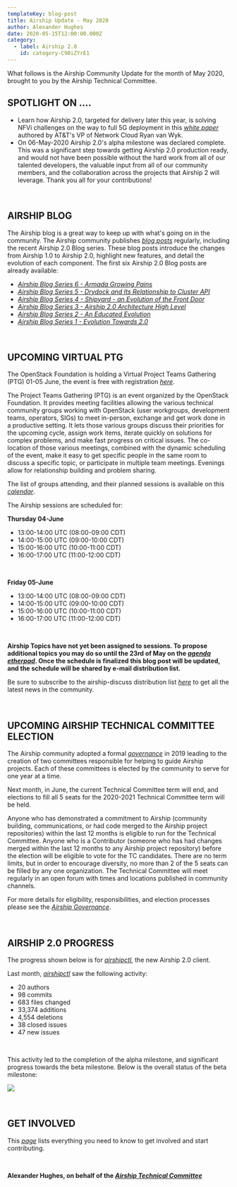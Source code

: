 ```yaml
---
templateKey: blog-post
title: Airship Update - May 2020
author: Alexander Hughes
date: 2020-05-15T12:00:00.000Z
category: 
  - label: Airship 2.0
    id: category-C98iZYrE1
---
```


What follows is the Airship Community Update for the month of May 2020, brought to you by the Airship Technical
Committee.<!-- more -->

## **SPOTLIGHT ON ....**

- Learn how Airship 2.0, targeted for delivery later this year, is solving NFVi challenges on the way to full 5G
  deployment in this [*white paper*](https://www.airshipit.org/blog/airship2-whitepaper/) authored by AT&T's VP of
  Network Cloud Ryan van Wyk.
- On 06-May-2020 Airship 2.0's alpha milestone was declared complete. This was a significant step towards getting
  Airship 2.0 production ready, and would not have been possible without the hard work from all of our talented
  developers, the valuable input from all of our community members, and the collaboration across the projects that
  Airship 2 will leverage. Thank you all for your contributions!

<br>

## **AIRSHIP BLOG**

The Airship blog is a great way to keep up with what's going on in the community. The Airship community publishes
[*blog posts*](https://www.airshipit.org/blog/) regularly, including the recent Airship 2.0 Blog series. These blog
posts introduce the changes from Airship 1.0 to Airship 2.0, highlight new features, and detail the evolution of each
component. The first six Airship 2.0 Blog posts are already available:

- [*Airship Blog Series 6 - Armada Growing Pains*](
   https://www.airshipit.org/blog/airship-blog-series-6-armada-growing-pains.html)
- [*Airship Blog Series 5 - Drydock and Its Relationship to Cluster API*](
  https://www.airshipit.org/blog/airship-blog-series-5-drydock-and-its-relationship-to-cluster-api.html)
- [*Airship Blog Series 4 - Shipyard - an Evolution of the Front Door*](
   https://www.airshipit.org/blog/airship-blog-series-4-shipyard-an-evolution-of-the-front-door.html)
- [*Airship Blog Series 3 - Airship 2.0 Architecture High Level*](
   https://www.airshipit.org/blog/airship-blog-series-3-airship-2.0-architecture-high-level.html)
- [*Airship Blog Series 2 - An Educated Evolution*](
   https://www.airshipit.org/blog/airship-blog-series-2-an-educated-evolution.html)
- [*Airship Blog Series 1 - Evolution Towards 2.0*](
  https://www.airshipit.org/blog/airship-blog-series-1-evolution-towards-2.0.html)

<br>

## **UPCOMING VIRTUAL PTG**

The OpenStack Foundation is holding a Virtual Project Teams Gathering (PTG) 01-05 June, the event is free with
registration [*here*](https://www.eventbrite.com/e/virtual-project-teams-gathering-june-2020-tickets-103456996662).

The Project Teams Gathering (PTG) is an event organized by the OpenStack Foundation. It provides meeting facilities
allowing the various technical community groups working with OpenStack (user workgroups, development teams, operators,
SIGs) to meet in-person, exchange and get work done in a productive setting. It lets those various groups discuss their
priorities for the upcoming cycle, assign work items, iterate quickly on solutions for complex problems, and make fast
progress on critical issues. The co-location of those various meetings, combined with the dynamic scheduling of the
event, make it easy to get specific people in the same room to discuss a specific topic, or participate in multiple team
meetings. Evenings allow for relationship building and problem sharing.

The list of groups attending, and their planned sessions is available on this [*calendar*](
https://ethercalc.openstack.org/126u8ek25noy).

The Airship sessions are scheduled for:

**Thursday 04-June**
- 13:00-14:00 UTC (08:00-09:00 CDT)
- 14:00-15:00 UTC (09:00-10:00 CDT)
- 15:00-16:00 UTC (10:00-11:00 CDT)
- 16:00-17:00 UTC (11:00-12:00 CDT)

<br>

**Friday 05-June**
- 13:00-14:00 UTC (08:00-09:00 CDT)
- 14:00-15:00 UTC (09:00-10:00 CDT)
- 15:00-16:00 UTC (10:00-11:00 CDT)
- 16:00-17:00 UTC (11:00-12:00 CDT)

<br>

**Airship Topics have not yet been assigned to sessions. To propose additional topics you may do so until the 23rd of
May on the [*agenda etherpad*](https://etherpad.opendev.org/p/airship-virtual-ptg-2020). Once the schedule is finalized
this blog post will be updated, and the schedule will be shared by e-mail distribution list.**

Be sure to subscribe to the airship-discuss distribution list [*here*](
http://lists.airshipit.org/cgi-bin/mailman/listinfo) to get all the latest news in the community.

<br>

## **UPCOMING AIRSHIP TECHNICAL COMMITTEE ELECTION**

The Airship community adopted a formal [*governance*](https://opendev.org/airship/governance) in 2019 leading to the
creation of two committees responsible for helping to guide Airship projects. Each of these committees is elected by
the community to serve for one year at a time.

Next month, in June, the current Technical Committee term will end, and elections to fill all 5 seats for the 2020-2021
Technical Committee term will be held.

Anyone who has demonstrated a commitment to Airship (community building, communications, or had code merged to the
Airship project repositories) within the last 12 months is eligible to run for the Technical Committee. Anyone who is a
Contributor (someone who has had changes merged within the last 12 months to any Airship project repository) before the
election will be eligible to vote for the TC candidates. There are no term limits, but in order to encourage diversity,
no more than 2 of the 5 seats can be filled by any one organization. The Technical Committee will meet regularly in an
open forum with times and locations published in community channels.

For more details for eligibility, responsibilities, and election processes please see the [*Airship Governance*](
https://opendev.org/airship/governance).

<br>

## **AIRSHIP 2.0 PROGRESS**

The progress shown below is for [*airshipctl*](https://opendev.org/airship/airshipctl), the new Airship 2.0 client.

Last month, [*airshipctl*](https://opendev.org/airship/airshipctl) saw the following activity:
- 20 authors
- 98 commits
- 683 files changed
- 33,374 additions
- 4,554 deletions
- 38 closed issues
- 47 new issues

<br>

This activity led to the completion of the alpha milestone, and significant progress towards the beta milestone. Below
is the overall status of the beta milestone:

![](/images/beta_status_may_2020.png)

<br>

## **GET INVOLVED**

This [*page*](https://www.airshipit.org/community/) lists everything you need to know to get involved and start
contributing. 

<br>

**Alexander Hughes, on behalf of the [*Airship Technical Committee*](
https://wiki.openstack.org/wiki/Airship/Airship-TC)**
